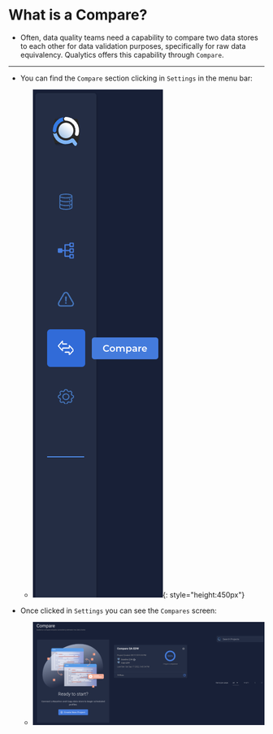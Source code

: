 # What is a Compare?

* Often, data quality teams need a capability to compare two data stores to each other for data validation purposes, specifically for raw data equivalency. Qualytics offers this capability through `Compare`.


---

* You can find the `Compare` section clicking in `Settings` in the menu bar:
    - ![Screenshot](../assets/compares/compares-tab.png){: style="height:450px"}

* Once clicked in `Settings` you can see the `Compares` screen:
    - ![Screenshot](../assets/compares/compares-screen.png)

